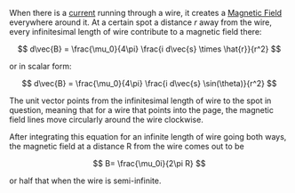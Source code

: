 When there is a [current](Electric%20Current.md) running through a wire, it creates a [Magnetic Field](magnetic%20field.md) everywhere around it. At a certain spot a distance $r$ away from the wire, every infinitesimal length of wire contribute to a magnetic field there:

$$
d\vec{B} = \frac{\mu_0}{4\pi} \frac{i d\vec{s} \times \hat{r}}{r^2}
$$

or in scalar form:

$$
d\vec{B} = \frac{\mu_0}{4\pi} \frac{i d\vec{s} \sin(\theta)}{r^2}
$$

The unit vector points from the infinitesimal length of wire to the spot in question, meaning that for a wire that points into the page, the magnetic field lines move circularly around the wire clockwise.

After integrating this equation for an infinite length of wire going both ways, the magnetic field at a distance R from the wire comes out to be

$$
B= \frac{\mu_0i}{2\pi R}
$$

or half that when the wire is semi-infinite.

